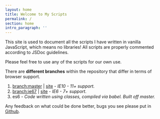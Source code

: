 ```yaml
---
layout: home
title: Welcome to My Scripts
permalink: /
section: home
intro_paragraph: ''
---
```

This site is used to document all the scripts I have written in vanilla JavaScript, which means no libraries! All scripts are properly commented according to JSDoc guidelines.

Please feel free to use any of the scripts for our own use.

There are **different branches** within the repository that differ in terms of browser support.

1. [branch:master](https://github.com/mikewgd/my-js/tree/master) | [site](https://myjs.mikewgd.com/) - _IE10 - 11+ support._
2. [branch:ie67](https://github.com/mikewgd/my-js/tree/ie67) | [site](https://ie67.myjs.mikewgd.com/) - _IE6 - 7+ support._
3. es6 - _Code written using classes, compiled via babel. Built off master._

Any feedback on what could be done better, bugs you see please put in [Github](https://github.com/mikewgd/my-js/issues).
